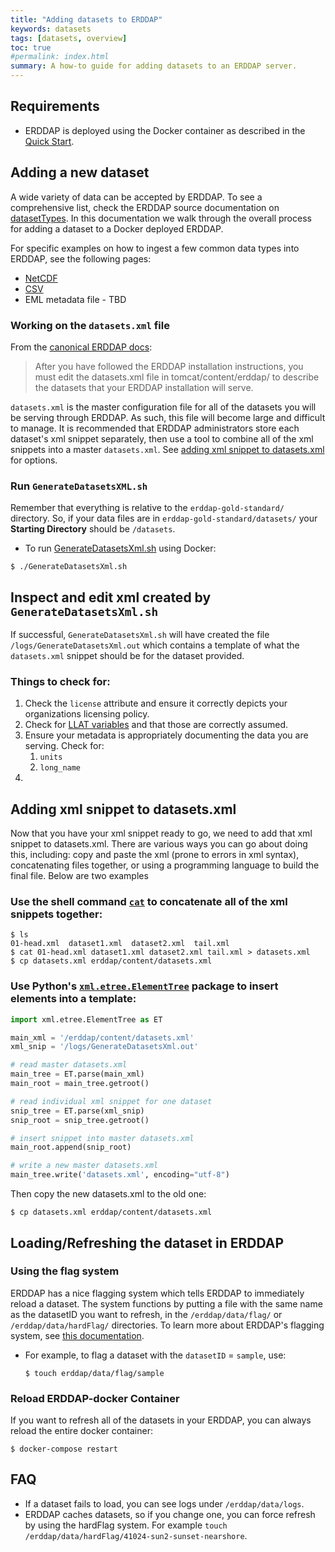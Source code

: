 ```yaml
---
title: "Adding datasets to ERDDAP"
keywords: datasets
tags: [datasets, overview]
toc: true
#permalink: index.html
summary: A how-to guide for adding datasets to an ERDDAP server.
---
```


## Requirements
* ERDDAP is deployed using the Docker container as described in the [Quick Start](/erddap-gold-standard/index.html).

## Adding a new dataset
A wide variety of data can be accepted by ERDDAP. To see a comprehensive list, check the ERDDAP source documentation on [datasetTypes](https://coastwatch.pfeg.noaa.gov/erddap/download/setupDatasetsXml.html#datasetTypes). 
In this documentation we walk through the overall process for adding a dataset to a Docker deployed ERDDAP.

For specific examples on how to ingest a few common data types into ERDDAP, see the following pages:
* [NetCDF](/erddap-gold-standard/nc-use-case.html)
* [CSV](/erddap-gold-standard/csv-use-case.html)
* EML metadata file - TBD

### Working on the `datasets.xml` file

From the [canonical ERDDAP docs](https://coastwatch.pfeg.noaa.gov/erddap/download/setupDatasetsXml.html): 
> After you have followed the ERDDAP installation instructions, you must edit the datasets.xml file in tomcat/content/erddap/ to describe the datasets that your ERDDAP installation will serve.

`datasets.xml` is the master configuration file for all of the datasets you will be serving through ERDDAP. As such, 
this file will become large and difficult to manage. It is recommended that ERDDAP administrators store each dataset's xml 
snippet separately, then use a tool to combine all of the xml snippets into a master `datasets.xml`. See [adding xml snippet to datasets.xml](#adding-xml-snippet-to-datasetsxml) for options.

###  Run `GenerateDatasetsXML.sh`
Remember that everything is relative to the `erddap-gold-standard/` directory. So, if your data files are in `erddap-gold-standard/datasets/`
your **Starting Directory** should be `/datasets`.

- To run [GenerateDatasetsXml.sh](https://github.com/ioos/erddap-gold-standard/blob/master/GenerateDatasetsXml.sh) using Docker:

```shell
$ ./GenerateDatasetsXml.sh
```

## Inspect and edit xml created by `GenerateDatasetsXml.sh`
If successful, `GenerateDatasetsXml.sh` will have created the file `/logs/GenerateDatasetsXml.out` which contains a 
template of what the `datasets.xml` snippet should be for the dataset provided.

### Things to check for:
1. Check the `license` attribute and ensure it correctly depicts your organizations licensing policy.
2. Check for [LLAT variables](https://coastwatch.pfeg.noaa.gov/erddap/download/setupDatasetsXml.html#LLAT) and that those are correctly assumed.
3. Ensure your metadata is appropriately documenting the data you are serving. Check for:
   1. `units`
   2. `long_name`
4. 

## Adding xml snippet to datasets.xml
Now that you have your xml snippet ready to go, we need to add that xml snippet to datasets.xml. There are various ways you 
can go about doing this, including: copy and paste the xml (prone to errors in xml syntax), concatenating files together, or 
using a programming language to build the final file. Below are two examples

### Use the shell command [`cat`](https://www.gnu.org/software/coreutils/manual/html_node/cat-invocation.html) to concatenate all of the xml snippets together:
```shell
$ ls
01-head.xml  dataset1.xml  dataset2.xml  tail.xml
$ cat 01-head.xml dataset1.xml dataset2.xml tail.xml > datasets.xml
$ cp datasets.xml erddap/content/datasets.xml
```
### Use Python's [`xml.etree.ElementTree`](https://docs.python.org/3/library/xml.etree.elementtree.html) package to insert elements into a template:
```python
import xml.etree.ElementTree as ET

main_xml = '/erddap/content/datasets.xml'
xml_snip = '/logs/GenerateDatasetsXml.out'

# read master datasets.xml
main_tree = ET.parse(main_xml)
main_root = main_tree.getroot()

# read individual xml snippet for one dataset
snip_tree = ET.parse(xml_snip)
snip_root = snip_tree.getroot()

# insert snippet into master datasets.xml
main_root.append(snip_root)

# write a new master datasets.xml
main_tree.write('datasets.xml', encoding="utf-8")
```
Then copy the new datasets.xml to the old one:
```shell
$ cp datasets.xml erddap/content/datasets.xml
```

## Loading/Refreshing the dataset in ERDDAP

### Using the flag system
ERDDAP has a nice flagging system which tells ERDDAP to immediately reload a dataset. The system functions by putting a 
file with the same name as the datasetID you want to refresh, in the `/erddap/data/flag/` or `/erddap/data/hardFlag/` directories. 
To learn more about ERDDAP's flagging system, see [this documentation](https://coastwatch.pfeg.noaa.gov/erddap/download/setup.html#flag).
  * For example, to flag a dataset with the `datasetID` = `sample`, use:
    ```shell
    $ touch erddap/data/flag/sample
    ```

### Reload ERDDAP-docker Container
If you want to refresh all of the datasets in your ERDDAP, you can always reload the entire docker container:
```shell
$ docker-compose restart
```

## FAQ

* If a dataset fails to load, you can see logs under `/erddap/data/logs`.
* ERDDAP caches datasets, so if you change one, you can force refresh by using the hardFlag system. For example `touch /erddap/data/hardFlag/41024-sun2-sunset-nearshore`. 